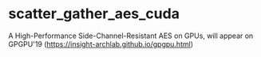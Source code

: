 # scatter_gather_aes_cuda
A High-Performance Side-Channel-Resistant AES on GPUs, will appear on GPGPU'19 (https://insight-archlab.github.io/gpgpu.html)

